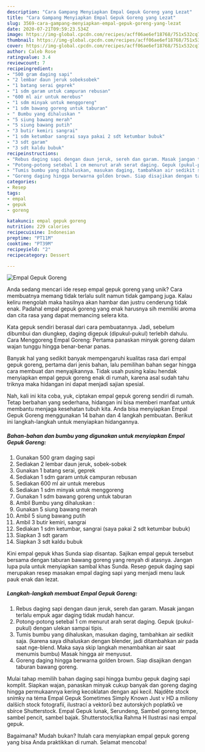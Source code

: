 ```yaml
---
description: "Cara Gampang Menyiapkan Empal Gepuk Goreng yang Lezat"
title: "Cara Gampang Menyiapkan Empal Gepuk Goreng yang Lezat"
slug: 3569-cara-gampang-menyiapkan-empal-gepuk-goreng-yang-lezat
date: 2020-07-21T09:59:23.534Z
image: https://img-global.cpcdn.com/recipes/acff06ae6ef18768/751x532cq70/empal-gepuk-goreng-foto-resep-utama.jpg
thumbnail: https://img-global.cpcdn.com/recipes/acff06ae6ef18768/751x532cq70/empal-gepuk-goreng-foto-resep-utama.jpg
cover: https://img-global.cpcdn.com/recipes/acff06ae6ef18768/751x532cq70/empal-gepuk-goreng-foto-resep-utama.jpg
author: Caleb Rose
ratingvalue: 3.4
reviewcount: 7
recipeingredient:
- "500 gram daging sapi"
- "2 lembar daun jeruk sobeksobek"
- "1 batang serai geprek"
- "1 sdm garam untuk campuran rebusan"
- "600 ml air untuk merebus"
- "1 sdm minyak untuk menggoreng"
- "1 sdm bawang goreng untuk taburan"
- " Bumbu yang dihaluskan "
- "5 siung bawang merah"
- "5 siung bawang putih"
- "3 butir kemiri sangrai"
- "1 sdm ketumbar sangrai saya pakai 2 sdt ketumbar bubuk"
- "3 sdt garam"
- "3 sdt kaldu bubuk"
recipeinstructions:
- "Rebus daging sapi dengan daun jeruk, sereh dan garam. Masak jangan terlalu empuk agar daging tidak mudah hancur."
- "Potong-potong setebal 1 cm menurut arah serat daging. Gepuk (pukul-pukul) dengan ulekan sampai tipis."
- "Tumis bumbu yang dihaluskan, masukan daging, tambahkan air sedikit saja. (karena saya dihaluskan dengan blender, jadi ditambahkan air pada saat nge-blend. Maka saya skip langkah menambahkan air saat menumis bumbu) Masak hingga air menyusut."
- "Goreng daging hingga berwarna golden brown. Siap disajikan dengan taburan bawang goreng."
categories:
- Resep
tags:
- empal
- gepuk
- goreng

katakunci: empal gepuk goreng 
nutrition: 229 calories
recipecuisine: Indonesian
preptime: "PT11M"
cooktime: "PT39M"
recipeyield: "2"
recipecategory: Dessert

---
```



![Empal Gepuk Goreng](https://img-global.cpcdn.com/recipes/acff06ae6ef18768/751x532cq70/empal-gepuk-goreng-foto-resep-utama.jpg)

Anda sedang mencari ide resep empal gepuk goreng yang unik? Cara membuatnya memang tidak terlalu sulit namun tidak gampang juga. Kalau keliru mengolah maka hasilnya akan hambar dan justru cenderung tidak enak. Padahal empal gepuk goreng yang enak harusnya sih memiliki aroma dan cita rasa yang dapat memancing selera kita.

Kata gepuk sendiri berasal dari cara pembuatannya. Jadi, sebelum dibumbui dan diungkep, daging digepuk (dipukul-pukul) terlebih dahulu. Cara Menggoreng Empal Goreng: Pertama panaskan minyak goreng dalam wajan tunggu hingga benar-benar panas.

Banyak hal yang sedikit banyak mempengaruhi kualitas rasa dari empal gepuk goreng, pertama dari jenis bahan, lalu pemilihan bahan segar hingga cara membuat dan menyajikannya. Tidak usah pusing kalau hendak menyiapkan empal gepuk goreng enak di rumah, karena asal sudah tahu triknya maka hidangan ini dapat menjadi sajian spesial.


Nah, kali ini kita coba, yuk, ciptakan empal gepuk goreng sendiri di rumah. Tetap berbahan yang sederhana, hidangan ini bisa memberi manfaat untuk membantu menjaga kesehatan tubuh kita. Anda bisa menyiapkan Empal Gepuk Goreng menggunakan 14 bahan dan 4 langkah pembuatan. Berikut ini langkah-langkah untuk menyiapkan hidangannya.

<!--inarticleads1-->

##### Bahan-bahan dan bumbu yang digunakan untuk menyiapkan Empal Gepuk Goreng:

1. Gunakan 500 gram daging sapi
1. Sediakan 2 lembar daun jeruk, sobek-sobek
1. Gunakan 1 batang serai, geprek
1. Sediakan 1 sdm garam untuk campuran rebusan
1. Sediakan 600 ml air untuk merebus
1. Sediakan 1 sdm minyak untuk menggoreng
1. Gunakan 1 sdm bawang goreng untuk taburan
1. Ambil  Bumbu yang dihaluskan :
1. Gunakan 5 siung bawang merah
1. Ambil 5 siung bawang putih
1. Ambil 3 butir kemiri, sangrai
1. Sediakan 1 sdm ketumbar, sangrai (saya pakai 2 sdt ketumbar bubuk)
1. Siapkan 3 sdt garam
1. Siapkan 3 sdt kaldu bubuk


Kini empal gepuk khas Sunda siap disantap. Sajikan empal gepuk tersebut bersama dengan taburan bawang goreng yang renyah di atasnya. Jangan lupa pula untuk menyiapkan sambal khas Sunda. Resep gepuk daging sapi merupakan resep masakan empal daging sapi yang menjadi menu lauk pauk enak dan lezat. 

<!--inarticleads2-->

##### Langkah-langkah membuat Empal Gepuk Goreng:

1. Rebus daging sapi dengan daun jeruk, sereh dan garam. Masak jangan terlalu empuk agar daging tidak mudah hancur.
1. Potong-potong setebal 1 cm menurut arah serat daging. Gepuk (pukul-pukul) dengan ulekan sampai tipis.
1. Tumis bumbu yang dihaluskan, masukan daging, tambahkan air sedikit saja. (karena saya dihaluskan dengan blender, jadi ditambahkan air pada saat nge-blend. Maka saya skip langkah menambahkan air saat menumis bumbu) Masak hingga air menyusut.
1. Goreng daging hingga berwarna golden brown. Siap disajikan dengan taburan bawang goreng.


Mulai tahap memilih bahan daging sapi hingga bumbu gepuk daging sapi komplit. Siapkan wajan, panaskan minyak cukup banyak dan goreng daging hingga permukaannya kering kecoklatan dengan api kecil. Najděte stock snímky na téma Empal Gepuk Sometimes Simply Known Just v HD a miliony dalších stock fotografií, ilustrací a vektorů bez autorských poplatků ve sbírce Shutterstock. Empal Gepuk lunak, Serundeng, Sambel goreng tempe, sambel pencit, sambel bajak. Shutterstock/Ika Rahma H Ilustrasi nasi empal gepuk. 

Bagaimana? Mudah bukan? Itulah cara menyiapkan empal gepuk goreng yang bisa Anda praktikkan di rumah. Selamat mencoba!
